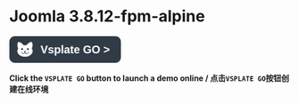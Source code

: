 # Joomla 3.8.12-fpm-alpine

<a href="https://www.vsplate.com/?docker-compose=https://github.com/vsplate/dcenvs/joomla/3.8.12-fpm-alpine"><img alt="VSPLATE GO" src="https://raw.githubusercontent.com/vsplate/images/master/vsgo_btn.png" width="200px"></a>

**Click the `VSPLATE GO` button to launch a demo online / 点击`VSPLATE GO`按钮创建在线环境**